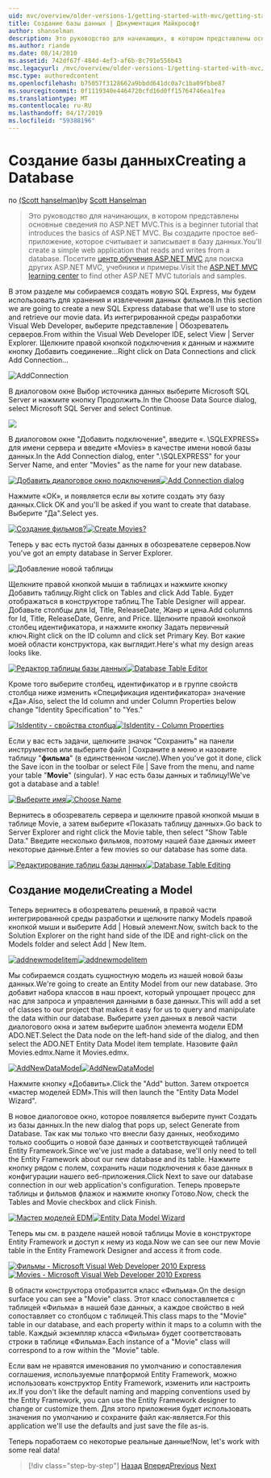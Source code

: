 ```yaml
---
uid: mvc/overview/older-versions-1/getting-started-with-mvc/getting-started-with-mvc-part4
title: Создание базы данных | Документация Майкрософт
author: shanselman
description: Это руководство для начинающих, в котором представлены основные сведения по ASP.NET MVC. Создание простого веб-приложения, которое считывает и записывает в базу данных.
ms.author: riande
ms.date: 08/14/2010
ms.assetid: 742df67f-484d-4ef3-af6b-8c791e556b43
msc.legacyurl: /mvc/overview/older-versions-1/getting-started-with-mvc/getting-started-with-mvc-part4
msc.type: authoredcontent
ms.openlocfilehash: b75057f3128662a9bbdd641dc0a7c1ba09fbbe87
ms.sourcegitcommit: 0f1119340e4464720cfd16d0ff15764746ea1fea
ms.translationtype: MT
ms.contentlocale: ru-RU
ms.lasthandoff: 04/17/2019
ms.locfileid: "59388196"
---
```

# <a name="creating-a-database"></a><span data-ttu-id="9d6cb-104">Создание базы данных</span><span class="sxs-lookup"><span data-stu-id="9d6cb-104">Creating a Database</span></span>

<span data-ttu-id="9d6cb-105">по [(Scott hanselman)](https://github.com/shanselman)</span><span class="sxs-lookup"><span data-stu-id="9d6cb-105">by [Scott Hanselman](https://github.com/shanselman)</span></span>

> <span data-ttu-id="9d6cb-106">Это руководство для начинающих, в котором представлены основные сведения по ASP.NET MVC.</span><span class="sxs-lookup"><span data-stu-id="9d6cb-106">This is a beginner tutorial that introduces the basics of ASP.NET MVC.</span></span> <span data-ttu-id="9d6cb-107">Вы создадите простое веб-приложение, которое считывает и записывает в базу данных.</span><span class="sxs-lookup"><span data-stu-id="9d6cb-107">You'll create a simple web application that reads and writes from a database.</span></span> <span data-ttu-id="9d6cb-108">Посетите [центр обучения ASP.NET MVC](../../../index.md) для поиска других ASP.NET MVC, учебники и примеры.</span><span class="sxs-lookup"><span data-stu-id="9d6cb-108">Visit the [ASP.NET MVC learning center](../../../index.md) to find other ASP.NET MVC tutorials and samples.</span></span>


<span data-ttu-id="9d6cb-109">В этом разделе мы собираемся создать новую SQL Express, мы будем использовать для хранения и извлечения данных фильмов.</span><span class="sxs-lookup"><span data-stu-id="9d6cb-109">In this section we are going to create a new SQL Express database that we'll use to store and retrieve our movie data.</span></span> <span data-ttu-id="9d6cb-110">Из интегрированной среды разработки Visual Web Developer, выберите представление | Обозреватель серверов.</span><span class="sxs-lookup"><span data-stu-id="9d6cb-110">From within the Visual Web Developer IDE, select View | Server Explorer.</span></span> <span data-ttu-id="9d6cb-111">Щелкните правой кнопкой подключения к данным и нажмите кнопку Добавить соединение...</span><span class="sxs-lookup"><span data-stu-id="9d6cb-111">Right click on Data Connections and click Add Connection...</span></span>

![AddConnection](getting-started-with-mvc-part4/_static/image1.png)

<span data-ttu-id="9d6cb-113">В диалоговом окне Выбор источника данных выберите Microsoft SQL Server и нажмите кнопку Продолжить.</span><span class="sxs-lookup"><span data-stu-id="9d6cb-113">In the Choose Data Source dialog, select Microsoft SQL Server and select Continue.</span></span>

![](getting-started-with-mvc-part4/_static/image2.png)

<span data-ttu-id="9d6cb-114">В диалоговом окне "Добавить подключение", введите «. \SQLEXPRESS» для имени сервера и введите «Movies» в качестве имени новой базы данных.</span><span class="sxs-lookup"><span data-stu-id="9d6cb-114">In the Add Connection dialog, enter ".\SQLEXPRESS" for your Server Name, and enter "Movies" as the name for your new database.</span></span>

<span data-ttu-id="9d6cb-115">[![Добавить диалоговое окно подключения](getting-started-with-mvc-part4/_static/image4.png)](getting-started-with-mvc-part4/_static/image3.png)</span><span class="sxs-lookup"><span data-stu-id="9d6cb-115">[![Add Connection dialog](getting-started-with-mvc-part4/_static/image4.png)](getting-started-with-mvc-part4/_static/image3.png)</span></span>

<span data-ttu-id="9d6cb-116">Нажмите «ОК», и появляется если вы хотите создать эту базу данных.</span><span class="sxs-lookup"><span data-stu-id="9d6cb-116">Click OK and you'll be asked if you want to create that database.</span></span> <span data-ttu-id="9d6cb-117">Выберите "Да".</span><span class="sxs-lookup"><span data-stu-id="9d6cb-117">Select yes.</span></span>

<span data-ttu-id="9d6cb-118">[![Создание фильмов?](getting-started-with-mvc-part4/_static/image6.png)](getting-started-with-mvc-part4/_static/image5.png)</span><span class="sxs-lookup"><span data-stu-id="9d6cb-118">[![Create Movies?](getting-started-with-mvc-part4/_static/image6.png)](getting-started-with-mvc-part4/_static/image5.png)</span></span>

<span data-ttu-id="9d6cb-119">Теперь у вас есть пустой базы данных в обозревателе серверов.</span><span class="sxs-lookup"><span data-stu-id="9d6cb-119">Now you've got an empty database in Server Explorer.</span></span>

![Добавление новой таблицы](getting-started-with-mvc-part4/_static/image7.png)

<span data-ttu-id="9d6cb-121">Щелкните правой кнопкой мыши в таблицах и нажмите кнопку Добавить таблицу.</span><span class="sxs-lookup"><span data-stu-id="9d6cb-121">Right click on Tables and click Add Table.</span></span> <span data-ttu-id="9d6cb-122">Будет отображаться в конструкторе таблиц.</span><span class="sxs-lookup"><span data-stu-id="9d6cb-122">The Table Designer will appear.</span></span> <span data-ttu-id="9d6cb-123">Добавьте столбцы для Id, Title, ReleaseDate, Жанр и цена.</span><span class="sxs-lookup"><span data-stu-id="9d6cb-123">Add columns for Id, Title, ReleaseDate, Genre, and Price.</span></span> <span data-ttu-id="9d6cb-124">Щелкните правой кнопкой столбец идентификатора, и нажмите кнопку Задать первичный ключ.</span><span class="sxs-lookup"><span data-stu-id="9d6cb-124">Right click on the ID column and click set Primary Key.</span></span> <span data-ttu-id="9d6cb-125">Вот какие моей области конструктора, как выглядит.</span><span class="sxs-lookup"><span data-stu-id="9d6cb-125">Here's what my design areas looks like.</span></span>

<span data-ttu-id="9d6cb-126">[![Редактор таблицы базы данных](getting-started-with-mvc-part4/_static/image9.png)](getting-started-with-mvc-part4/_static/image8.png)</span><span class="sxs-lookup"><span data-stu-id="9d6cb-126">[![Database Table Editor](getting-started-with-mvc-part4/_static/image9.png)](getting-started-with-mvc-part4/_static/image8.png)</span></span>

<span data-ttu-id="9d6cb-127">Кроме того выберите столбец, идентификатор и в группе свойств столбца ниже изменить «Спецификация идентификатора» значение «Да».</span><span class="sxs-lookup"><span data-stu-id="9d6cb-127">Also, select the Id column and under Column Properties below change "Identity Specification" to "Yes."</span></span>

<span data-ttu-id="9d6cb-128">[![IsIdentity - свойства столбца](getting-started-with-mvc-part4/_static/image11.png)](getting-started-with-mvc-part4/_static/image10.png)</span><span class="sxs-lookup"><span data-stu-id="9d6cb-128">[![IsIdentity - Column Properties](getting-started-with-mvc-part4/_static/image11.png)](getting-started-with-mvc-part4/_static/image10.png)</span></span>

<span data-ttu-id="9d6cb-129">Если у вас есть задачи, щелкните значок "Сохранить" на панели инструментов или выберите файл | Сохраните в меню и назовите таблицу "**фильма**" (в единственном числе).</span><span class="sxs-lookup"><span data-stu-id="9d6cb-129">When you've got it done, click the Save icon in the toolbar or select File | Save from the menu, and name your table "**Movie**" (singular).</span></span> <span data-ttu-id="9d6cb-130">У нас есть базы данных и таблицу!</span><span class="sxs-lookup"><span data-stu-id="9d6cb-130">We've got a database and a table!</span></span>

<span data-ttu-id="9d6cb-131">[![Выберите имя](getting-started-with-mvc-part4/_static/image13.png)](getting-started-with-mvc-part4/_static/image12.png)</span><span class="sxs-lookup"><span data-stu-id="9d6cb-131">[![Choose Name](getting-started-with-mvc-part4/_static/image13.png)](getting-started-with-mvc-part4/_static/image12.png)</span></span>

<span data-ttu-id="9d6cb-132">Вернитесь в обозреватель сервера и щелкните правой кнопкой мыши в таблице Movie, а затем выберите «Показать таблицу данных».</span><span class="sxs-lookup"><span data-stu-id="9d6cb-132">Go back to Server Explorer and right click the Movie table, then select "Show Table Data."</span></span> <span data-ttu-id="9d6cb-133">Введите несколько фильмов, поэтому нашей базе данных имеет некоторые данные.</span><span class="sxs-lookup"><span data-stu-id="9d6cb-133">Enter a few movies so our database has some data.</span></span>

<span data-ttu-id="9d6cb-134">[![Редактирование таблиц базы данных](getting-started-with-mvc-part4/_static/image15.png)](getting-started-with-mvc-part4/_static/image14.png)</span><span class="sxs-lookup"><span data-stu-id="9d6cb-134">[![Database Table Editing](getting-started-with-mvc-part4/_static/image15.png)](getting-started-with-mvc-part4/_static/image14.png)</span></span>

## <a name="creating-a-model"></a><span data-ttu-id="9d6cb-135">Создание модели</span><span class="sxs-lookup"><span data-stu-id="9d6cb-135">Creating a Model</span></span>

<span data-ttu-id="9d6cb-136">Теперь вернитесь в обозреватель решений, в правой части интегрированной среды разработки и щелкните папку Models правой кнопкой мыши и выберите Add | Новый элемент.</span><span class="sxs-lookup"><span data-stu-id="9d6cb-136">Now, switch back to the Solution Explorer on the right hand side of the IDE and right-click on the Models folder and select Add | New Item.</span></span>

<span data-ttu-id="9d6cb-137">[![addnewmodelitem](getting-started-with-mvc-part4/_static/image17.png)](getting-started-with-mvc-part4/_static/image16.png)</span><span class="sxs-lookup"><span data-stu-id="9d6cb-137">[![addnewmodelitem](getting-started-with-mvc-part4/_static/image17.png)](getting-started-with-mvc-part4/_static/image16.png)</span></span>

<span data-ttu-id="9d6cb-138">Мы собираемся создать сущностную модель из нашей новой базы данных.</span><span class="sxs-lookup"><span data-stu-id="9d6cb-138">We're going to create an Entity Model from our new database.</span></span> <span data-ttu-id="9d6cb-139">Это добавит набора классов в наш проект, который упрощает процесс для нас для запроса и управления данными в базе данных.</span><span class="sxs-lookup"><span data-stu-id="9d6cb-139">This will add a set of classes to our project that makes it easy for us to query and manipulate the data within our database.</span></span> <span data-ttu-id="9d6cb-140">Выберите узел данных в левой части диалогового окна и затем выберите шаблон элемента модели EDM ADO.NET.</span><span class="sxs-lookup"><span data-stu-id="9d6cb-140">Select the Data node on the left-hand side of the dialog, and then select the ADO.NET Entity Data Model item template.</span></span> <span data-ttu-id="9d6cb-141">Назовите файл Movies.edmx.</span><span class="sxs-lookup"><span data-stu-id="9d6cb-141">Name it Movies.edmx.</span></span>

<span data-ttu-id="9d6cb-142">[![AddNewDataModel](getting-started-with-mvc-part4/_static/image19.png)](getting-started-with-mvc-part4/_static/image18.png)</span><span class="sxs-lookup"><span data-stu-id="9d6cb-142">[![AddNewDataModel](getting-started-with-mvc-part4/_static/image19.png)](getting-started-with-mvc-part4/_static/image18.png)</span></span>

<span data-ttu-id="9d6cb-143">Нажмите кнопку «Добавить».</span><span class="sxs-lookup"><span data-stu-id="9d6cb-143">Click the "Add" button.</span></span> <span data-ttu-id="9d6cb-144">Затем откроется «мастер моделей EDM».</span><span class="sxs-lookup"><span data-stu-id="9d6cb-144">This will then launch the "Entity Data Model Wizard".</span></span>

<span data-ttu-id="9d6cb-145">В новое диалоговое окно, которое появляется выберите пункт Создать из базы данных.</span><span class="sxs-lookup"><span data-stu-id="9d6cb-145">In the new dialog that pops up, select Generate from Database.</span></span> <span data-ttu-id="9d6cb-146">Так как мы только что внесли базу данных, необходимо только сообщить о новой базе данных и соответствующей таблицей Entity Framework.</span><span class="sxs-lookup"><span data-stu-id="9d6cb-146">Since we've just made a database, we'll only need to tell the Entity Framework about our new database and its table.</span></span> <span data-ttu-id="9d6cb-147">Нажмите кнопку рядом с полем, сохранить наши подключения к базе данных в конфигурации нашего веб-приложения.</span><span class="sxs-lookup"><span data-stu-id="9d6cb-147">Click Next to save our database connection in our web application's configuration.</span></span> <span data-ttu-id="9d6cb-148">Теперь проверьте таблицы и фильмов флажок и нажмите кнопку Готово.</span><span class="sxs-lookup"><span data-stu-id="9d6cb-148">Now, check the Tables and Movie checkbox and click Finish.</span></span>

<span data-ttu-id="9d6cb-149">[![Мастер моделей EDM](getting-started-with-mvc-part4/_static/image21.png)](getting-started-with-mvc-part4/_static/image20.png)</span><span class="sxs-lookup"><span data-stu-id="9d6cb-149">[![Entity Data Model Wizard](getting-started-with-mvc-part4/_static/image21.png)](getting-started-with-mvc-part4/_static/image20.png)</span></span>

<span data-ttu-id="9d6cb-150">Теперь мы см. в разделе нашей новой таблицы Movie в конструкторе Entity Framework и доступ к нему из кода.</span><span class="sxs-lookup"><span data-stu-id="9d6cb-150">Now we can see our new Movie table in the Entity Framework Designer and access it from code.</span></span>

<span data-ttu-id="9d6cb-151">[![Фильмы - Microsoft Visual Web Developer 2010 Express](getting-started-with-mvc-part4/_static/image23.png)](getting-started-with-mvc-part4/_static/image22.png)</span><span class="sxs-lookup"><span data-stu-id="9d6cb-151">[![Movies - Microsoft Visual Web Developer 2010 Express](getting-started-with-mvc-part4/_static/image23.png)](getting-started-with-mvc-part4/_static/image22.png)</span></span>

<span data-ttu-id="9d6cb-152">В области конструктора отобразится класс «Фильма».</span><span class="sxs-lookup"><span data-stu-id="9d6cb-152">On the design surface you can see a "Movie" class.</span></span> <span data-ttu-id="9d6cb-153">Этот класс сопоставляется с таблицей «Фильма» в нашей базе данных, а каждое свойство в ней сопоставляет со столбцом с таблицей.</span><span class="sxs-lookup"><span data-stu-id="9d6cb-153">This class maps to the "Movie" table in our database, and each property within it maps to a column with the table.</span></span> <span data-ttu-id="9d6cb-154">Каждый экземпляр класса «Фильма» будет соответствовать строки в таблице «Фильма».</span><span class="sxs-lookup"><span data-stu-id="9d6cb-154">Each instance of a "Movie" class will correspond to a row within the "Movie" table.</span></span>

<span data-ttu-id="9d6cb-155">Если вам не нравятся именования по умолчанию и сопоставления соглашения, используемые платформой Entity Framework, можно использовать конструктор Entity Framework, изменить или настроить их.</span><span class="sxs-lookup"><span data-stu-id="9d6cb-155">If you don't like the default naming and mapping conventions used by the Entity Framework, you can use the Entity Framework designer to change or customize them.</span></span> <span data-ttu-id="9d6cb-156">Для этого приложения будет использовать значения по умолчанию и сохраните файл как-является.</span><span class="sxs-lookup"><span data-stu-id="9d6cb-156">For this application we'll use the defaults and just save the file as-is.</span></span>

<span data-ttu-id="9d6cb-157">Теперь поработаем со некоторые реальные данные!</span><span class="sxs-lookup"><span data-stu-id="9d6cb-157">Now, let's work with some real data!</span></span>

> [!div class="step-by-step"]
> <span data-ttu-id="9d6cb-158">[Назад](getting-started-with-mvc-part3.md)
> [Вперед](getting-started-with-mvc-part5.md)</span><span class="sxs-lookup"><span data-stu-id="9d6cb-158">[Previous](getting-started-with-mvc-part3.md)
[Next](getting-started-with-mvc-part5.md)</span></span>
